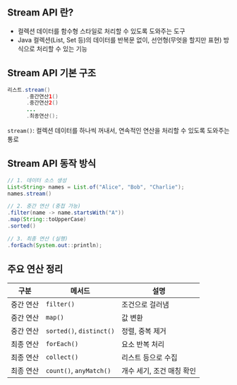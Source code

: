 ## Stream API 란?
- 컬렉션 데이터를 함수형 스타일로 처리할 수 있도록 도와주는 도구
- Java 컬렉션(List, Set 등)의 데이터를 반복문 없이, 선언형(무엇을 할지만 표현) 방식으로 처리할 수 있는 기능

## Stream API 기본 구조
```java
리스트.stream()
      .중간연산1()
      .중간연산2()
      ...
      .최종연산();
```
`stream()`: 컬렉션 데이터를 하나씩 꺼내서, 연속적인 연산을 처리할 수 있도록 도와주는 통로

## Stream API 동작 방식
```java
// 1. 데이터 소스 생성
List<String> names = List.of("Alice", "Bob", "Charlie");
names.stream()

// 2. 중간 연산 (중첩 가능)
.filter(name -> name.startsWith("A"))
.map(String::toUpperCase)
.sorted()

// 3. 최종 연산 (실행)
.forEach(System.out::println);
```

## 주요 연산 정리
| 구분    | 메서드                      | 설명              |
| ----- | ------------------------ | --------------- |
| 중간 연산 | `filter()`               | 조건으로 걸러냄        |
| 중간 연산 | `map()`                  | 값 변환            |
| 중간 연산 | `sorted()`, `distinct()` | 정렬, 중복 제거       |
| 최종 연산 | `forEach()`              | 요소 반복 처리        |
| 최종 연산 | `collect()`              | 리스트 등으로 수집      |
| 최종 연산 | `count()`, `anyMatch()`  | 개수 세기, 조건 매칭 확인 |
